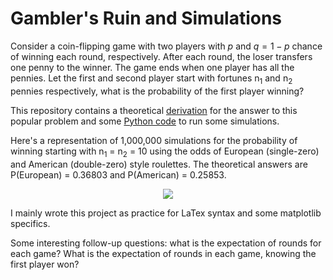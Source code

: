 # Gambler's Ruin and Simulations

Consider a coin-flipping game with two players with $p$ and $q = 1 - p$ chance of winning each round, respectively. After each round, the loser transfers one 
penny to the winner. The game ends when one player has all the pennies. Let the first and second player start with fortunes n<sub>1</sub> and n<sub>2</sub> pennies 
respectively, what is the probability of the first player winning?

This repository contains a theoretical [derivation]([https://link-url-here.org](https://github.com/philipenzobui/gamblers-ruin/blob/main/GamblersRuin.pdf)) for 
the answer to this popular problem and some [Python code]([https://github.com/philipenzobui/gamblers-ruin/blob/main/GamblerRuinSimulations.py]) to run some simulations.

Here's a representation of 1,000,000 simulations for the probability of winning starting with n<sub>1</sub> = n<sub>2</sub> = 10 using the odds of European (single-zero)
and American (double-zero) style roulettes. The theoretical answers are P(European) = 0.36803 and P(American) = 0.25853.

<p align="center">
  <img src="https://github.com/philipenzobui/gamblers-ruin/assets/104658293/fa91d85d-5b6d-4b71-852f-79683373471e">
<p>
  
  
I mainly wrote this project as practice for LaTex syntax and some matplotlib specifics. 
  
Some interesting follow-up questions: what is the expectation of rounds for each game? What is the expectation of rounds in each game, knowing the first player won?
